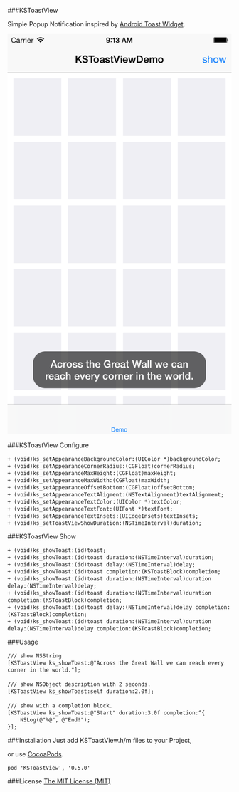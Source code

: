 ###KSToastView

Simple Popup Notification inspired by [Android Toast Widget](http://developer.android.com/intl/zh-cn/guide/topics/ui/notifiers/toasts.html).

![ScreenShot](./ScreenShot/ScreenShot@2x.png)

###KSToastView Configure
```
+ (void)ks_setAppearanceBackgroundColor:(UIColor *)backgroundColor;
+ (void)ks_setAppearanceCornerRadius:(CGFloat)cornerRadius;
+ (void)ks_setAppearanceMaxHeight:(CGFloat)maxHeight;
+ (void)ks_setAppearanceMaxWidth:(CGFloat)maxWidth;
+ (void)ks_setAppearanceOffsetBottom:(CGFloat)offsetBottom;
+ (void)ks_setAppearanceTextAligment:(NSTextAlignment)textAlignment;
+ (void)ks_setAppearanceTextColor:(UIColor *)textColor;
+ (void)ks_setAppearanceTextFont:(UIFont *)textFont;
+ (void)ks_setAppearanceTextInsets:(UIEdgeInsets)textInsets;
+ (void)ks_setToastViewShowDuration:(NSTimeInterval)duration;
```
###KSToastView Show
```
+ (void)ks_showToast:(id)toast;
+ (void)ks_showToast:(id)toast duration:(NSTimeInterval)duration;
+ (void)ks_showToast:(id)toast delay:(NSTimeInterval)delay;
+ (void)ks_showToast:(id)toast completion:(KSToastBlock)completion;
+ (void)ks_showToast:(id)toast duration:(NSTimeInterval)duration delay:(NSTimeInterval)delay;
+ (void)ks_showToast:(id)toast duration:(NSTimeInterval)duration completion:(KSToastBlock)completion;
+ (void)ks_showToast:(id)toast delay:(NSTimeInterval)delay completion:(KSToastBlock)completion;
+ (void)ks_showToast:(id)toast duration:(NSTimeInterval)duration delay:(NSTimeInterval)delay completion:(KSToastBlock)completion;
```

###Usage
```
/// show NSString
[KSToastView ks_showToast:@"Across the Great Wall we can reach every corner in the world."];

/// show NSObject description with 2 seconds.
[KSToastView ks_showToast:self duration:2.0f];

/// show with a completion block.
[KSToastView ks_showToast:@"Start" duration:3.0f completion:^{
    NSLog(@"%@", @"End!");
}];
```

###Installation
Just add KSToastView.h/m files to your Project,

or use [CocoaPods](https://cocoapods.org).
```
pod 'KSToastView', '0.5.0'
```


###License
[The MIT License (MIT)](./LICENSE)
